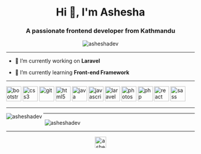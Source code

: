 <h1 align="center">Hi 👋, I'm Ashesha</h1>
<h3 align="center">A passionate frontend developer from Kathmandu</h3>

<p align="center"> <img src="https://komarev.com/ghpvc/?username=asheshadev" alt="asheshadev" /> </p>

---

- 🔭 I’m currently working on **Laravel**

- 🌱 I’m currently learning **Front-end Framework**

---

<p align="left"><img src="https://devicons.github.io/devicon/devicon.git/icons/bootstrap/bootstrap-plain.svg" alt="bootstrap" width="40" height="40"/> <img src="https://devicons.github.io/devicon/devicon.git/icons/css3/css3-original-wordmark.svg" alt="css3" width="40" height="40"/> <img src="https://www.vectorlogo.zone/logos/git-scm/git-scm-icon.svg" alt="git" width="40" height="40"/> <img src="https://devicons.github.io/devicon/devicon.git/icons/html5/html5-original-wordmark.svg" alt="html5" width="40" height="40"/> <img src="https://devicons.github.io/devicon/devicon.git/icons/java/java-original-wordmark.svg" alt="java" width="40" height="40"/> <img src="https://devicons.github.io/devicon/devicon.git/icons/javascript/javascript-original.svg" alt="javascript" width="40" height="40"/> <img src="https://devicons.github.io/devicon/devicon.git/icons/laravel/laravel-plain-wordmark.svg" alt="laravel" width="40" height="40"/> <img src="https://devicons.github.io/devicon/devicon.git/icons/photoshop/photoshop-plain.svg" alt="photoshop" width="40" height="40"/> <img src="https://devicons.github.io/devicon/devicon.git/icons/php/php-original.svg" alt="php" width="40" height="40"/> <img src="https://devicons.github.io/devicon/devicon.git/icons/react/react-original-wordmark.svg" alt="react" width="40" height="40"/> <img src="https://devicons.github.io/devicon/devicon.git/icons/sass/sass-original.svg" alt="sass" width="40" height="40"/></p>

---

<p><img align="left" src="https://github-readme-stats.vercel.app/api/top-langs/?username=asheshadev&layout=compact&hide=html" alt="asheshadev" /></p>

---

<p>&nbsp;<img align="center" src="https://github-readme-stats.vercel.app/api?username=asheshadev&show_icons=true" alt="asheshadev" /></p>

---

<p align="center">
<a href="https://twitter.com/ashesha_mali" target="blank"><img align="center" src="https://cdn.jsdelivr.net/npm/simple-icons@3.0.1/icons/twitter.svg" alt="ashesha_mali" height="30" width="30" /></a>
</p>
